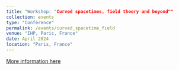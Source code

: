 ```yaml
---
title: "Workshop: "Curved spacetimes, field theory and beyond""
collection: events
type: "Conference"
permalink: /events/curved_spacetime_field
venue: "IHP, Paris, France"
date: April 2024
location: "Paris, France"
---
```


[More information here](https://indico.math.cnrs.fr/event/7885/)

